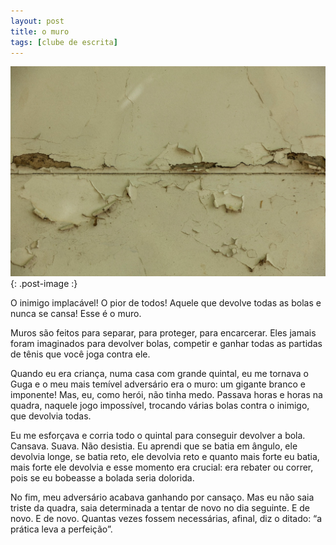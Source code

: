 ```yaml
---
layout: post
title: o muro
tags: [clube de escrita]
---
```


![muro com a pintura antiga descansando em alguns pontos](/assets/img/imagem_desafio+001_texto-camadas.jpeg){: .post-image :}

O inimigo implacável! O pior de todos! Aquele que devolve todas as bolas e nunca se cansa! Esse é o muro.

Muros são feitos para separar, para proteger, para encarcerar. Eles jamais foram imaginados para devolver bolas, competir e ganhar todas as partidas de tênis que você joga contra ele.

Quando eu era criança, numa casa com grande quintal, eu me tornava o Guga e o meu mais temível adversário era o muro: um gigante branco e imponente! Mas, eu, como herói, não tinha medo. Passava horas e horas na quadra, naquele jogo impossível, trocando várias bolas contra o inimigo, que devolvia todas.

Eu me esforçava e corria todo o quintal para conseguir devolver a bola. Cansava. Suava. Não desistia. Eu aprendi que se batia em ângulo, ele devolvia longe, se batia reto, ele devolvia reto e quanto mais forte eu batia, mais forte ele devolvia e esse momento era crucial: era rebater ou correr, pois se eu bobeasse a bolada seria dolorida.

No fim, meu adversário acabava ganhando por cansaço. Mas eu não saia triste da quadra, saia determinada a tentar de novo no dia seguinte. E de novo. E de novo. Quantas vezes fossem necessárias, afinal, diz o ditado: “a prática leva a perfeição”.
